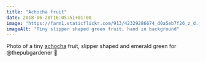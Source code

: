 ```yaml
---
title: "Achocha fruit"
date: 2018-06-28T16:05:51+01:00
image: "https://farm1.staticflickr.com/913/42329286674_d0a5eb7f26_z_d.jpg"
imageAlt: "Tiny slipper shaped green fruit, hand in background"
---
```


Photo of a tiny [achocha](http://realseeds.co.uk/cucumberrelatives.html) fruit, slipper shaped and emerald green for @thepubgardener 🙂
